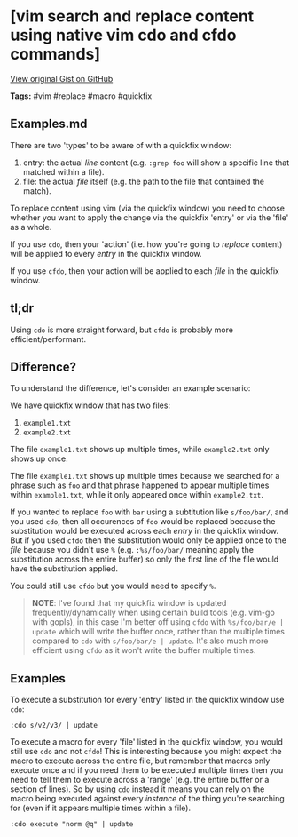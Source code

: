 # [vim search and replace content using native vim cdo and cfdo commands] 

[View original Gist on GitHub](https://gist.github.com/Integralist/8d01300efcd2006c69e8b9492c0eada8)

**Tags:** #vim #replace #macro #quickfix

## Examples.md

There are two 'types' to be aware of with a quickfix window:

1. entry: the actual _line_ content (e.g. `:grep foo` will show a specific line that matched within a file).
2. file: the actual _file_ itself (e.g. the path to the file that contained the match).

To replace content using vim (via the quickfix window) you need to choose whether you want to apply the change via the quickfix 'entry' or via the 'file' as a whole.

If you use `cdo`, then your 'action' (i.e. how you're going to _replace_ content) will be applied to every _entry_ in the quickfix window.

If you use `cfdo`, then your action will be applied to each _file_ in the quickfix window. 

## tl;dr

Using `cdo` is more straight forward, but `cfdo` is probably more efficient/performant.

## Difference?

To understand the difference, let's consider an example scenario:

We have quickfix window that has two files:

1. `example1.txt`
2. `example2.txt` 

The file `example1.txt` shows up multiple times, while `example2.txt` only shows up once. 

The file `example1.txt` shows up multiple times because we searched for a phrase such as `foo` and that phrase happened to appear multiple times within `example1.txt`, while it only appeared once within `example2.txt`.

If you wanted to replace `foo` with `bar` using a subtitution like `s/foo/bar/`, and you used `cdo`, then all occurences of `foo` would be replaced because the substitution would be executed across each _entry_ in the quickfix window. But if you used `cfdo` then the substitution would only be applied once to the _file_ because you didn't use `%` (e.g. `:%s/foo/bar/` meaning apply the substitution across the entire buffer) so only the first line of the file would have the substitution applied. 

You could still use `cfdo` but you would need to specify `%`.

> **NOTE**: I've found that my quickfix window is updated frequently/dynamically when using certain build tools (e.g. vim-go with gopls), in this case I'm better off using `cfdo` with `%s/foo/bar/e | update` which will write the buffer once, rather than the multiple times compared to `cdo` with `s/foo/bar/e | update`. It's also much more efficient using `cfdo` as it won't write the buffer multiple times.

## Examples

To execute a substitution for every 'entry' listed in the quickfix window use `cdo`:

```
:cdo s/v2/v3/ | update
```

To execute a macro for every 'file' listed in the quickfix window, you would still use `cdo` and not `cfdo`! This is interesting because you might expect the macro to execute across the entire file, but remember that macros only execute once and if you need them to be executed multiple times then you need to tell them to execute across a 'range' (e.g. the entire buffer or a section of lines). So by using `cdo` instead it means you can rely on the macro being executed against every _instance_ of the thing you're searching for (even if it appears multiple times within a file).

```
:cdo execute "norm @q" | update
```


